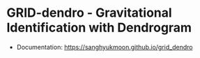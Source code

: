 # GRID-dendro - Gravitational Identification with Dendrogram

* Documentation: https://sanghyukmoon.github.io/grid_dendro
